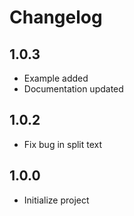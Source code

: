 # Changelog

## 1.0.3

* Example added
* Documentation updated
  
## 1.0.2

* Fix bug in split text
  
## 1.0.0

* Initialize project
  